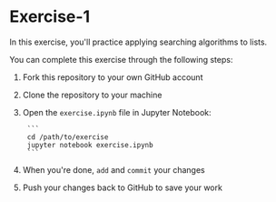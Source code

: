 # Exercise-1
In this exercise, you'll practice applying searching algorithms to lists.

You can complete this exercise through the following steps:

1. Fork this repository to your own GitHub account
2. Clone the repository to your machine
3. Open the `exercise.ipynb` file in Jupyter Notebook:

		```
		cd /path/to/exercise
		jupyter notebook exercise.ipynb
		```

4. When you're done, `add` and `commit` your changes
5. Push your changes back to GitHub to save your work
